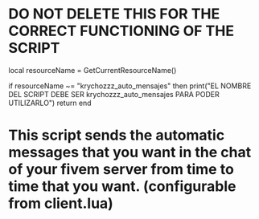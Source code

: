 # DO NOT DELETE THIS FOR THE CORRECT FUNCTIONING OF THE SCRIPT

local resourceName = GetCurrentResourceName()

if resourceName ~= "krychozzz_auto_mensajes" then
    print("EL NOMBRE DEL SCRIPT DEBE SER krychozzz_auto_mensajes PARA PODER UTILIZARLO")
    return
end

# This script sends the automatic messages that you want in the chat of your fivem server from time to time that you want. (configurable from client.lua)
